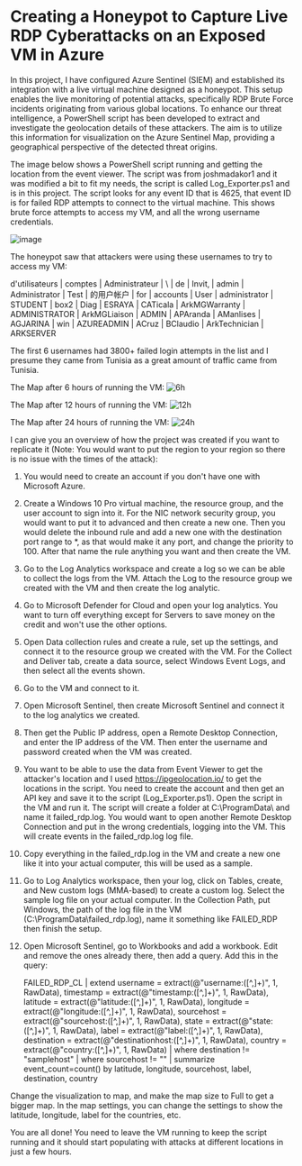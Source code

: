 # Creating a Honeypot to Capture Live RDP Cyberattacks on an Exposed VM in Azure

In this project, I have configured Azure Sentinel (SIEM) and established its integration with a live virtual machine designed as a honeypot. This setup enables the live monitoring of potential attacks, specifically RDP Brute Force incidents originating from various global locations. To enhance our threat intelligence, a PowerShell script has been developed to extract and investigate the geolocation details of these attackers. The aim is to utilize this information for visualization on the Azure Sentinel Map, providing a geographical perspective of the detected threat origins.

The image below shows a PowerShell script running and getting the location from the event viewer. The script was from joshmadakor1 and it was modified a bit to fit my needs, the script is called Log_Exporter.ps1 and is in this project. The script looks for any event ID that is 4625, that event ID is for failed RDP attempts to connect to the virtual machine. This shows brute force attempts to access my VM, and all the wrong username credentials.

![image](https://github.com/Savier5/Creating-a-Honeypot-to-Capture-Live-RDP-Attacks-on-a-Exposed-VM/assets/55478673/204bac96-87ae-4e58-a881-fc76c17922f1)

The honeypot saw that attackers were using these usernames to try to access my VM:

d'utilisateurs | comptes | Administrateur | \\ | de | Invit‚ | admin | Administrator | Test | 的用户帐户 | for | accounts | User | administrator | STUDENT | box2 | Diag | ESRAYA | CATicala | ArkMGWarranty | ADMINISTRATOR | ArkMGLiaison | ADMIN | APAranda | AManlises | AGJARINA | win | AZUREADMIN | ACruz | BClaudio | ArkTechnician | ARKSERVER

The first 6 usernames had 3800+ failed login attempts in the list and I presume they came from Tunisia as a great amount of traffic came from Tunisia.

The Map after 6 hours of running the VM:
![6h](https://github.com/Savier5/Implementing-a-RDP-Honeypot-in-Azure/assets/55478673/909e9b26-e513-4ad9-a210-89a7896a4532)

The Map after 12 hours of running the VM:
![12h](https://github.com/Savier5/Implementing-a-RDP-Honeypot-in-Azure/assets/55478673/903f6cac-7c45-4653-9c13-74da48679d6d)

The Map after 24 hours of running the VM:
![24h](https://github.com/Savier5/Creating-a-Honeypot-to-Capture-Live-RDP-Cyberattacks-on-a-Exposed-VM/assets/55478673/324fe9b4-769f-4aa0-871c-ef159e9db73d)

I can give you an overview of how the project was created if you want to replicate it (Note: You would want to put the region to your region so there is no issue with the times of the attack):

  1. You would need to create an account if you don't have one with Microsoft Azure.

  2. Create a Windows 10 Pro virtual machine, the resource group, and the user account to sign into it. For the NIC network security group, you would want to put it to advanced and then create a new one. Then you would delete the inbound rule and add a new one with the destination port range to *, as that would make it any port, and change the priority to 100. After that name the rule anything you want and then create the VM.

  3. Go to the Log Analytics workspace and create a log so we can be able to collect the logs from the VM. Attach the Log to the resource group we created with the VM and then create the log analytic.

  4. Go to Microsoft Defender for Cloud and open your log analytics. You want to turn off everything except for Servers to save money on the credit and won't use the other options.
     
  5. Open Data collection rules and create a rule, set up the settings, and connect it to the resource group we created with the VM. For the Collect and Deliver tab, create a data source, select Windows Event Logs, and then select all the events shown.

  6. Go to the VM and connect to it.

  7. Open Microsoft Sentinel, then create Microsoft Sentinel and connect it to the log analytics we created.

  8. Then get the Public IP address, open a Remote Desktop Connection, and enter the IP address of the VM. Then enter the username and password created when the VM was created.

  9. You want to be able to use the data from Event Viewer to get the attacker's location and I used https://ipgeolocation.io/ to get the locations in the script. You need to create the account and then get an API key and save it to the script (Log_Exporter.ps1). Open the script in the VM and run it. The script will create a folder at C:\ProgramData\ and name it failed_rdp.log. You would want to open another Remote Desktop Connection and put in the wrong credentials, logging into the VM. This will create events in the failed_rdp.log log file.

  10. Copy everything in the failed_rdp.log in the VM and create a new one like it into your actual computer, this will be used as a sample. 

  11. Go to Log Analytics workspace, then your log, click on Tables, create, and New custom logs (MMA-based) to create a custom log. Select the sample log file on your actual computer. In the Collection Path, put Windows, the path of the log file in the VM (C:\ProgramData\failed_rdp.log), name it something like FAILED_RDP then finish the setup.

  12. Open Microsoft Sentinel, go to Workbooks and add a workbook. Edit and remove the ones already there, then add a query. Add this in the query:

      FAILED_RDP_CL 
        | extend username = extract(@"username:([^,]+)", 1, RawData),
         timestamp = extract(@"timestamp:([^,]+)", 1, RawData),
         latitude = extract(@"latitude:([^,]+)", 1, RawData),
         longitude = extract(@"longitude:([^,]+)", 1, RawData),
         sourcehost = extract(@"sourcehost:([^,]+)", 1, RawData),
         state = extract(@"state:([^,]+)", 1, RawData),
         label = extract(@"label:([^,]+)", 1, RawData),
         destination = extract(@"destinationhost:([^,]+)", 1, RawData),
         country = extract(@"country:([^,]+)", 1, RawData)
      | where destination != "samplehost"
      | where sourcehost != ""
      | summarize event_count=count() by latitude, longitude, sourcehost, label, destination, country

 Change the visualization to map, and make the map size to Full to get a bigger map. In the map settings, you can change the settings to show the latitude, longitude, label for the countries, etc. 

 You are all done! You need to leave the VM running to keep the script running and it should start populating with attacks at different locations in just a few hours.
